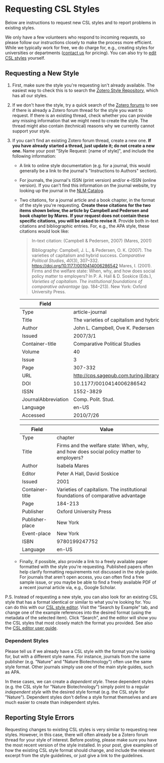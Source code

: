 # Requesting CSL Styles

Below are instructions to request new CSL styles and to report problems in existing styles.

We only have a few volunteers who respond to incoming requests, so please follow our instructions closely to make the process more efficient.
While we typically work for free, we do charge for, e.g., creating styles for universities or departments ([contact us](http://citationstyles.org/contact/) for pricing).
You can also try to [edit CSL styles](https://github.com/citation-style-language/styles/blob/master/STYLE_DEVELOPMENT.md#editing-styles) yourself.

## Requesting a New Style

1. First, make sure the style you're requesting isn't already available.
   The easiest way to check this is to search the [Zotero Style Repository](http://www.zotero.org/styles), which has all our styles.
2. If we don't have the style, try a quick search of the [Zotero forums](http://forums.zotero.org/) to see if there is already a Zotero forum thread for the style you want to request.
   If there is an existing thread, check whether you can provide any missing information that we might need to create the style.
   The thread might also contain (technical) reasons why we currently cannot support your style.
3. If you can't find an existing Zotero forum thread, create a new one.
   **If you have already started a thread, just update it; do not create a new one.**
   Name your post "Style Request: [name of style]", and include the following information:

    * A link to online style documentation (e.g. for a journal, this would generally be a link to the journal's "Instructions to Authors" section).
    * For journals, the journal's ISSN (print version) and/or e-ISSN (online version).
      If you can't find this information on the journal website, try looking up the journal in the [NLM Catalog](http://www.ncbi.nlm.nih.gov/nlmcatalog).
    * Two citations, for a journal article and a book chapter, in the format of the style you're requesting.
      **Create these citations for the two items shown below, the article by Campbell and Pedersen and book chapter by Mares.**
      **If your request does not contain these specific citations, you will be asked to revise it**.
      Provide both in-text citations and bibliographic entries.
      For, e.g., the APA style, these citations would look like:

      > In-text citation:
      > (Campbell & Pedersen, 2007)
      > (Mares, 2001)
      >
      > Bibliography:
      > Campbell, J. L., & Pedersen, O. K. (2007). The varieties of capitalism and hybrid success. *Comparative Political Studies*, *40*(3), 307–332. https://doi.org/10.1177/0010414006286542
      > Mares, I. (2001). Firms and the welfare state: When, why, and how does social policy matter to employers? In P. A. Hall & D. Soskice (Eds.), *Varieties of capitalism. The institutional foundations of comparative advantage* (pp. 184–213). New York: Oxford University Press.

      | Field               | Value                                                                            |
      |---------------------|----------------------------------------------------------------------------------|
      | Type                | article-journal                                                                  |
      | Title               | The varieties of capitalism and hybrid success                                   |
      | Author              | John L. Campbell, Ove K. Pedersen                                                |
      | Issued              | 2007/3/1                                                                         |
      | Container-title     | Comparative Political Studies                                                    |
      | Volume              | 40                                                                               |
      | Issue               | 3                                                                                |
      | Page                | 307-332                                                                          |
      | URL                 | http://cps.sagepub.com.turing.library.northwestern.edu/content/40/3/307.abstract |
      | DOI                 | 10.1177/0010414006286542                                                         |
      | ISSN                | 1552-3829                                                                        |
      | JournalAbbreviation | Comp. Polit. Stud.                                                               |
      | Language            | en-US                                                                            |
      | Accessed            | 2010/7/26                                                                        |

      | Field           | Value                                                                                   |
      |-----------------|-----------------------------------------------------------------------------------------|
      | Type            | chapter                                                                                 |
      | Title           | Firms and the welfare state: When, why, and how does social policy matter to employers? |
      | Author          | Isabela Mares                                                                           |
      | Editor          | Peter A Hall, David Soskice                                                             |
      | Issued          | 2001                                                                                    |
      | Container-title | Varieties of capitalism. The institutional foundations of comparative advantage         |
      | Page            | 184-213                                                                                 |
      | Publisher       | Oxford University Press                                                                 |
      | Publisher-place | New York                                                                                |
      | Event-place     | New York                                                                                |
      | ISBN            | 9780199247752                                                                           |
      | Language        | en-US                                                                                   |

    * Finally, if possible, also provide a link to a freely available paper formatted with the style you're requesting.
      Published papers often help clarify formatting requirements not discussed in the style guide.
      For journals that aren't open access, you can often find a free sample issue, or you maybe be able to find a freely available PDF of a recent journal article via, e.g., Google Scholar.

P.S. Instead of requesting a new style, you can also look for an existing CSL style that has a format identical or similar to what you're looking for.
You can do this with our [CSL style editor](http://editor.citationstyles.org/).
Visit the “Search by Example” tab, and change one of the example references into the desired format (using the metadata of the selected item).
Click “Search”, and the editor will show you the CSL styles that most closely match the format you provided.
See also the [CSL editor user guide](https://github.com/citation-style-editor/csl-editor/wiki/User-guide-for-the-CSL-Editor).

### Dependent Styles

Please tell us if we already have a CSL style with the format you're looking for, but with a different style name.
For instance, journals from the same publisher (e.g. "Nature" and "Nature Biotechnology") often use the same style format.
Other journals simply use one of the main style guides, such as APA.

In these cases, we can create a *dependent style*.
These dependent styles (e.g. the CSL style for "Nature Biotechnology") simply point to a regular *independent style* with the desired style format (e.g. the CSL style for "Nature").
Dependent styles don't define a style format themselves and are much easier to create than independent styles.

## Reporting Style Errors

Requesting changes to existing CSL styles is very similar to requesting new styles.
However, in this case, there will often already be a Zotero forum thread for your style of interest.
Before posting, please make sure you have the most recent version of the style installed.
In your post, give examples of how the existing CSL style format should change, and include the relevant excerpt from the style guidelines, or just give a link to the guidelines.
